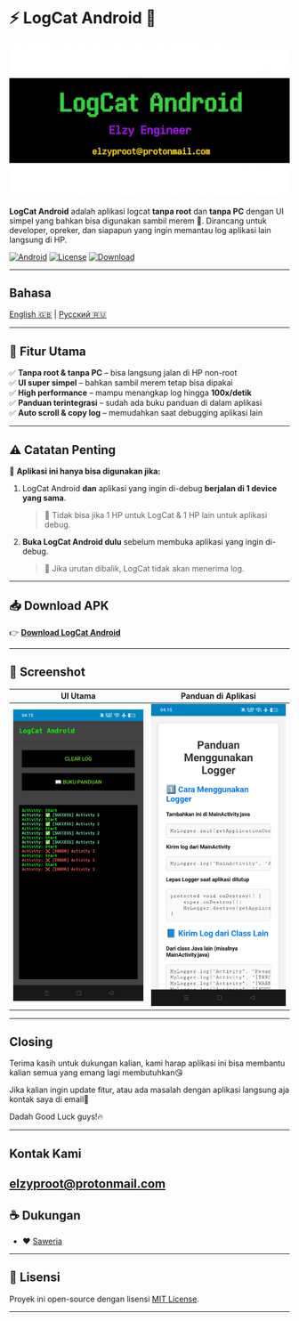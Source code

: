 # ⚡ LogCat Android 📱
![LogCat Android Banner](screenshots/banner.png)

**LogCat Android** adalah aplikasi logcat **tanpa root** dan **tanpa PC** dengan UI simpel yang bahkan bisa digunakan sambil merem 👀. Dirancang untuk developer, opreker, dan siapapun yang ingin memantau log aplikasi lain langsung di HP.

[![Android](https://img.shields.io/badge/platform-android-green?logo=android)](https://play.google.com/)
[![License](https://img.shields.io/badge/license-MIT-blue)](LICENSE)
[![Download](https://img.shields.io/badge/Download-APK-brightgreen)](https://github.com/Proot9/LogCat_Android_NonRoot/releases/)

---

## Bahasa
[English 🇬🇧](README_EN.md) | [Русский 🇷🇺](README_RU.md)

---

## 🚀 Fitur Utama
✅ **Tanpa root & tanpa PC** – bisa langsung jalan di HP non-root  
✅ **UI super simpel** – bahkan sambil merem tetap bisa dipakai  
✅ **High performance** – mampu menangkap log hingga **100x/detik**  
✅ **Panduan terintegrasi** – sudah ada buku panduan di dalam aplikasi  
✅ **Auto scroll & copy log** – memudahkan saat debugging aplikasi lain  

---

## ⚠️ **Catatan Penting**
📱 **Aplikasi ini hanya bisa digunakan jika:**
1. LogCat Android **dan** aplikasi yang ingin di-debug **berjalan di 1 device yang sama**.  
   > 🚫 Tidak bisa jika 1 HP untuk LogCat & 1 HP lain untuk aplikasi debug.  

2. **Buka LogCat Android dulu** sebelum membuka aplikasi yang ingin di-debug.  
   > 🚫 Jika urutan dibalik, LogCat tidak akan menerima log.  

---

## 📥 Download APK
👉 [**Download LogCat Android**](https://github.com/Proot9/LogCat_Android_NonRoot/releases/)  

---

## 📸 Screenshot
| UI Utama                | Panduan di Aplikasi       |
|-------------------------|----------------------------|
| ![Screenshot1](screenshots/screen1.jpg) | ![Screenshot2](screenshots/screen2.jpg) |

---

## Closing
Terima kasih untuk dukungan kalian, kami harap aplikasi ini bisa membantu kalian semua yang emang lagi membutuhkan😘

Jika kalian ingin update fitur, atau ada masalah dengan aplikasi langsung aja kontak saya di email📩

Dadah Good Luck guys!🔥

---
## Kontak Kami
elzyproot@protonmail.com
---
## ☕ Dukungan
- ❤️ [Saweria](https://saweria.co/elzy01engineer) 
---

## 📜 Lisensi
Proyek ini open-source dengan lisensi [MIT License](LICENSE).

---
